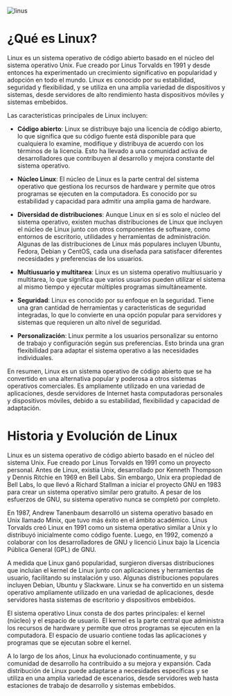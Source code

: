 ![linus](https://softwarelab.org/wp-content/uploads/Linux.jpg)

# ¿Qué es Linux?

Linux es un sistema operativo de código abierto basado en el núcleo del sistema operativo Unix. Fue creado por Linus Torvalds en 1991 y desde entonces ha experimentado un crecimiento significativo en popularidad y adopción en todo el mundo. Linux es conocido por su estabilidad, seguridad y flexibilidad, y se utiliza en una amplia variedad de dispositivos y sistemas, desde servidores de alto rendimiento hasta dispositivos móviles y sistemas embebidos.


Las características principales de Linux incluyen:

* **Código abierto**: Linux se distribuye bajo una licencia de código abierto, lo que significa que su código fuente está disponible para que cualquiera lo examine, modifique y distribuya de acuerdo con los términos de la licencia. Esto ha llevado a una comunidad activa de desarrolladores que contribuyen al desarrollo y mejora constante del sistema operativo.

* **Núcleo Linux**: El núcleo de Linux es la parte central del sistema operativo que gestiona los recursos de hardware y permite que otros programas se ejecuten en la computadora. Es conocido por su estabilidad y capacidad para admitir una amplia gama de hardware.

* **Diversidad de distribuciones**: Aunque Linux en sí es solo el núcleo del sistema operativo, existen muchas distribuciones de Linux que incluyen el núcleo de Linux junto con otros componentes de software, como entornos de escritorio, utilidades y herramientas de administración. Algunas de las distribuciones de Linux más populares incluyen Ubuntu, Fedora, Debian y CentOS, cada una diseñada para satisfacer diferentes necesidades y preferencias de los usuarios.

*  **Multiusuario y multitarea**: Linux es un sistema operativo multiusuario y multitarea, lo que significa que varios usuarios pueden utilizar el sistema al mismo tiempo y ejecutar múltiples programas simultáneamente.

* **Seguridad**: Linux es conocido por su enfoque en la seguridad. Tiene una gran cantidad de herramientas y características de seguridad integradas, lo que lo convierte en una opción popular para servidores y sistemas que requieren un alto nivel de seguridad.

* **Personalización**: Linux permite a los usuarios personalizar su entorno de trabajo y configuración según sus preferencias. Esto brinda una gran flexibilidad para adaptar el sistema operativo a las necesidades individuales.

En resumen, Linux es un sistema operativo de código abierto que se ha convertido en una alternativa popular y poderosa a otros sistemas operativos comerciales. Es ampliamente utilizado en una variedad de aplicaciones, desde servidores de Internet hasta computadoras personales y dispositivos móviles, debido a su estabilidad, flexibilidad y capacidad de adaptación.

#  Historia y Evolución de Linux

Linux es un sistema operativo de código abierto basado en el núcleo del sistema Unix. Fue creado por Linus Torvalds en 1991 como un proyecto personal. Antes de Linux, existía Unix, desarrollado por Kenneth Thompson y Dennis Ritchie en 1969 en Bell Labs. Sin embargo, Unix era propiedad de Bell Labs, lo que llevó a Richard Stallman a iniciar el proyecto GNU en 1983 para crear un sistema operativo similar pero gratuito. A pesar de los esfuerzos de GNU, su sistema operativo nunca se completó por completo.

En 1987, Andrew Tanenbaum desarrolló un sistema operativo basado en Unix llamado Minix, que tuvo más éxito en el ámbito académico. Linus Torvalds creó Linux en 1991 como un sistema operativo similar a Unix y lo distribuyó inicialmente como código fuente. Luego, en 1992, comenzó a colaborar con los desarrolladores de GNU y licenció Linux bajo la Licencia Pública General (GPL) de GNU.

A medida que Linux ganó popularidad, surgieron diversas distribuciones que incluían el kernel de Linux junto con aplicaciones y herramientas de usuario, facilitando su instalación y uso. Algunas distribuciones populares incluyen Debian, Ubuntu y Slackware. Linux se ha convertido en un sistema operativo ampliamente utilizado en una variedad de aplicaciones, desde servidores hasta sistemas de escritorio y dispositivos embebidos.

El sistema operativo Linux consta de dos partes principales: el kernel (núcleo) y el espacio de usuario. El kernel es la parte central que administra los recursos de hardware y permite que otros programas se ejecuten en la computadora. El espacio de usuario contiene todas las aplicaciones y programas que se ejecutan sobre el kernel.

A lo largo de los años, Linux ha evolucionado continuamente, y su comunidad de desarrollo ha contribuido a su mejora y expansión. Cada distribución de Linux puede adaptarse a necesidades específicas y se utiliza en una amplia variedad de escenarios, desde servidores web hasta estaciones de trabajo de desarrollo y sistemas embebidos.